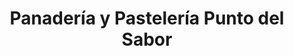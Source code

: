 ---
title: "Panadería y Pastelería Punto del Sabor"
url: /loja-ecuador/panaderia-y-pasteleria-punto-del-sabor/
shop: panadería
---